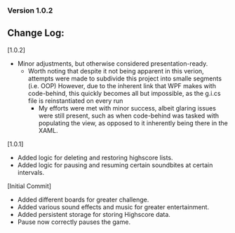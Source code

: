﻿### __Version 1.0.2__

## Change Log:
[1.0.2]
- Minor adjustments, but otherwise considered presentation-ready.
  - Worth noting that despite it not being apparent in this verion, attempts were made to subdivide this project into smalle segments (i.e. OOP)
    However, due to the inherent link that WPF makes with code-behind, this quickly becomes all but impossible, 
    as the g.i.cs file is reinstantiated on every run
    - My efforts were met with minor success, albeit glaring issues were still present, 
      such as when code-behind was tasked with populating the view, as opposed to it inherently being there in the XAML.

[1.0.1]
- Added logic for deleting and restoring highscore lists.
- Added logic for pausing and resuming certain soundbites at certain intervals.

[Initial Commit]
- Added different boards for greater challenge.
- Added various sound effects and music for greater entertainment.
- Added persistent storage for storing Highscore data.
- Pause now correctly pauses the game.
